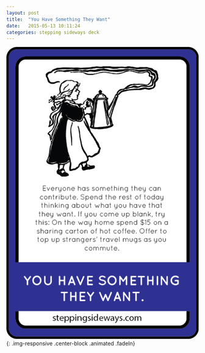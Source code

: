 ```yaml
---
layout: post
title:  "You Have Something They Want"
date:   2015-05-13 10:11:24
categories: stepping sideways deck
---
```

![You Have Something They Want. Everyone has something they can contribute. Spend the rest of today thinking about what you have that they want. If you come up blank, try this: On the way home spend $15 on a sharing carton of hot coffee. Offer to top up strangers’ travel mugs as you commute.](https://github.com/steppingsideways/steppingsideways.github.io/blob/master/images/Medium_Sized_Images/you_have_something_they_want.png?raw=true){: .img-responsive .center-block .animated .fadeIn}